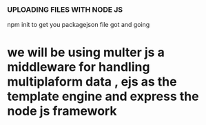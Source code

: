 ### UPLOADING FILES WITH NODE JS

npm init to get you packagejson file got and going

# we will be using multer js a middleware for handling multiplaform data , ejs as the template engine and express the node js framework
